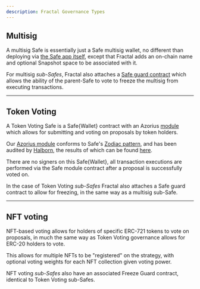 ```yaml
---
description: Fractal Governance Types
---
```


## Multisig

A multisig Safe is essentially just a Safe multisig wallet, no different than deploying via [the Safe app itself](https://app.safe.global), except that Fractal adds an on-chain name and optional Snapshot space to be associated with it.

For multisig *sub-Safes*, Fractal also attaches a [Safe guard contract](https://docs.safe.global/learn/safe-core/safe-core-protocol/guards) which allows the ability of the parent-Safe to vote to freeze the multisig from executing transactions.

---

## Token Voting

A Token Voting Safe is a Safe{Wallet} contract with an Azorius [module](https://docs.safe.global/learn/safe-core/safe-core-protocol/modules) which allows for submitting and voting on proposals by token holders.

Our [Azorius module](https://github.com/decent-dao/fractal-contracts) conforms to Safe's [Zodiac pattern](https://gnosisguild.mirror.xyz/OuhG5s2X5uSVBx1EK4tKPhnUc91Wh9YM0fwSnC8UNcg), and has been audited by [Halborn](https://www.halborn.com/), the results of which can be found [here](https://app.fractalframework.xyz/docs/fractal_audit.pdf).

There are no signers on this Safe{Wallet}, all transaction executions are performed via the Safe module contract after a proposal is successfully voted on.

In the case of Token Voting *sub-Safes* Fractal also attaches a Safe guard contract to allow for freezing, in the same way as a multisig sub-Safe.

---

## NFT voting

NFT-based voting allows for holders of specific ERC-721 tokens to vote on proposals, in much the same way as Token Voting governance allows for ERC-20 holders to vote.

This allows for multiple NFTs to be "registered" on the strategy, with optional voting weights for each NFT collection given voting power.

NFT voting *sub-Safes* also have an associated Freeze Guard contract, identical to Token Voting sub-Safes.